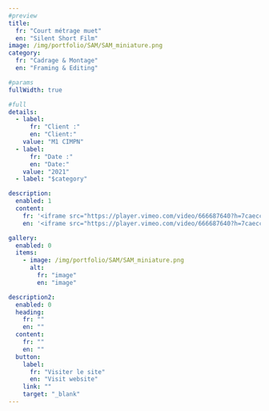```yaml
---
#preview
title:
  fr: "Court métrage muet"
  en: "Silent Short Film"
image: /img/portfolio/SAM/SAM_miniature.png
category:
  fr: "Cadrage & Montage"
  en: "Framing & Editing"

#params
fullWidth: true

#full
details:
  - label:
      fr: "Client :"
      en: "Client:"
    value: "M1 CIMPN"
  - label:
      fr: "Date :"
      en: "Date:"
    value: "2021"
  - label: "$category"

description:
  enabled: 1
  content:
    fr: '<iframe src="https://player.vimeo.com/video/666687640?h=7caecc33a4" width="640" height="360" frameborder="0" allow="autoplay; fullscreen; picture-in-picture" allowfullscreen></iframe>'
    en: '<iframe src="https://player.vimeo.com/video/666687640?h=7caecc33a4" width="640" height="360" frameborder="0" allow="autoplay; fullscreen; picture-in-picture" allowfullscreen></iframe>'

gallery:
  enabled: 0
  items:
    - image: /img/portfolio/SAM/SAM_miniature.png
      alt:
        fr: "image"
        en: "image"

description2:
  enabled: 0
  heading:
    fr: ""
    en: ""
  content:
    fr: ""
    en: ""
  button:
    label:
      fr: "Visiter le site"
      en: "Visit website"
    link: ""
    target: "_blank"
---
```

